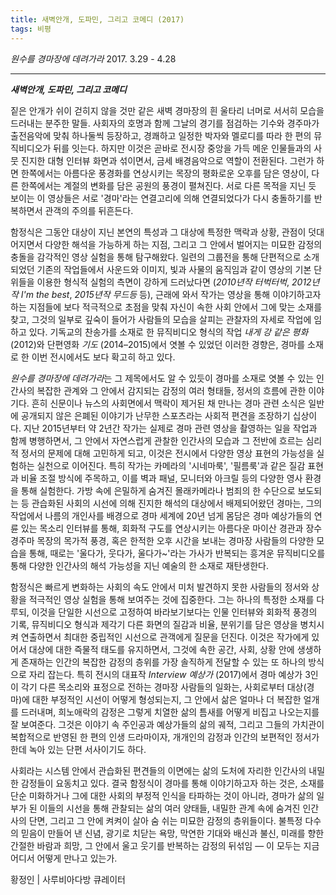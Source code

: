 ```yaml
---
title: 새벽안개, 도파민, 그리고 코메디 (2017)
tags: 비평
---
```


*원수를 경마장에 데려가라* 2017. 3.29 - 4.28

---

***새벽안개, 도파민, 그리고 코메디***

짙은 안개가 쉬이 걷히지 않을 것만 같은 새벽 경마장의 흰 울타리 너머로 서서히 모습을 드러내는 분주한 말들. 사회자의 호명과 함께 그날의 경기를 점검하는 기수와 경주마가 출전음악에 맞춰 하나둘씩 등장하고, 경쾌하고 일정한 박자와 멜로디를 따라 한 편의 뮤직비디오가 뒤를 잇는다. 하지만 이것은 곧바로 전시장 중앙을 가득 메운 인물들과의 사뭇 진지한 대형 인터뷰 화면과 섞이면서, 금세 배경음악으로 역할이 전환된다. 그런가 하면 한쪽에서는 아름다운 풍경화를 연상시키는 목장의 평화로운 오후를 담은 영상이, 다른 한쪽에서는 계절의 변화를 담은 공원의 풍경이 펼쳐진다. 서로 다른 목적을 지닌 듯 보이는 이 영상들은 서로 '경마'라는 연결고리에 의해 연결되었다가 다시 충돌하기를 반복하면서 관객의 주의를 뒤흔든다.

함정식은 그동안 대상이 지닌 본연의 특성과 그 대상에 특정한 맥락과 상황, 관점이 덧대어지면서 다양한 해석을 가능하게 하는 지점, 그리고 그 안에서 벌어지는 미묘한 감정의 충돌을 감각적인 영상 실험을 통해 탐구해왔다. 일련의 그룹전을 통해 단편적으로 소개되었던 기존의 작업들에서 사운드와 이미지, 빛과 사물의 움직임과 같이 영상의 기본 단위들을 이용한 형식적 실험의 측면이 강하게 드러났다면 (*2010년작 터벅터벅*, *2012년작 I'm the best*, *2015년작 무드등* 등), 근래에 와서 작가는 영상을 통해 이야기하고자 하는 지점들에 보다 적극적으로 초점을 맞춰 자신이 속한 사회 안에서 그에 맞는 소재를 찾고, 그것의 일부로 깊숙이 들어가 사람들의 모습을 살피는 관찰자의 자세로 작업에 임하고 있다. 기독교의 찬송가를 소재로 한 뮤직비디오 형식의 작업 *내게 강 같은 평화* (2012)와 단편영화 *기도* (2014–2015)에서 엿볼 수 있었던 이러한 경향은, 경마를 소재로 한 이번 전시에서도 보다 확고히 하고 있다.

*원수를 경마장에 데려가라*는 그 제목에서도 알 수 있듯이 경마를 소재로 엿볼 수 있는 인간사의 복잡한 관계와 그 안에서 감지되는 감정의 여러 형태들, 정서의 흐름에 관한 이야기다. 흔히 신문이나 뉴스의 사회면에서 맥락이 제거된 채 만나는 경마 관련 소식은 일반에 공개되지 않은 은폐된 이야기가 난무한 스포츠라는 사회적 편견을 조장하기 십상이다. 지난 2015년부터 약 2년간 작가는 실제로 경마 관련 영상을 촬영하는 일을 작업과 함께 병행하면서, 그 안에서 자연스럽게 관찰한 인간사의 모습과 그 전반에 흐르는 심리적 정서의 문제에 대해 고민하게 되고, 이것은 전시에서 다양한 영상 표현의 가능성을 실험하는 실천으로 이어진다. 특히 작가는 카메라의 '시네마룩', '필름룩'과 같은 질감 표현과 비율 조절 방식에 주목하고, 이를 벽과 패널, 모니터와 아크릴 등의 다양한 영사 환경을 통해 실험한다. 가방 속에 은밀하게 숨겨진 몰래카메라나 범죄의 한 수단으로 보도되는 등 관습화된 사회의 시선에 의해 진지한 해석의 대상에서 배제되어왔던 경마는, 그의 작업에서 나름의 개인사를 배경으로 경마 세계에 20년 넘게 몸담은 경마 예상가들의 연륜 있는 목소리 인터뷰를 통해, 회화적 구도를 연상시키는 아름다운 마이산 경관과 장수 경주마 목장의 목가적 풍경, 혹은 한적한 오후 시간을 보내는 경마장 사람들의 다양한 모습을 통해, 때로는 '울다가, 웃다가, 울다가~'라는 가사가 반복되는 흥겨운 뮤직비디오를 통해 다양한 인간사의 해석 가능성을 지닌 예술의 한 소재로 재탄생한다.

함정식은 빠르게 변화하는 사회의 속도 안에서 미처 발견하지 못한 사람들의 정서와 상황을 적극적인 영상 실험을 통해 보여주는 것에 집중한다. 그는 하나의 특정한 소재를 다루되, 이것을 단일한 시선으로 고정하여 바라보기보다는 인물 인터뷰와 회화적 풍경의 기록, 뮤직비디오 형식과 제각기 다른 화면의 질감과 비율, 분위기를 담은 영상을 병치시켜 연출하면서 최대한 중립적인 시선으로 관객에게 질문을 던진다. 이것은 작가에게 있어서 대상에 대한 즉물적 태도를 유지하면서, 그것에 속한 공간, 사회, 상황 안에 생생하게 존재하는 인간의 복잡한 감정의 층위를 가장 솔직하게 전달할 수 있는 또 하나의 방식으로 자리 잡는다. 특히 전시의 대표작 *Interview 예상가* (2017)에서 경마 예상가 3인이 각기 다른 목소리와 표정으로 전하는 경마장 사람들의 일화는, 사회로부터 대상(경마)에 대한 부정적인 시선이 어떻게 형성되는지, 그 안에서 삶은 얼마나 더 복잡한 얼개를 드러내며, 희노애락의 감정은 그렇게 치열한 삶의 틈새를 어떻게 비집고 나오는지를 잘 보여준다. 그것은 이야기 속 주인공과 예상가들의 삶의 궤적, 그리고 그들의 가치관이 복합적으로 반영된 한 편의 인생 드라마이자, 개개인의 감정과 인간의 보편적인 정서가 한데 녹아 있는 단편 서사이기도 하다.

사회라는 시스템 안에서 관습화된 편견들의 이면에는 삶의 도처에 자리한 인간사의 내밀한 감정들이 요동치고 있다. 결국 함정식이 경마를 통해 이야기하고자 하는 것은, 소재를 단순 미화하거나 그에 대한 사회의 부정적 인식을 타파하는 것이 아니라, 경마가 삶의 일부가 된 이들의 시선을 통해 관찰되는 삶의 여러 양태들, 내밀한 관계 속에 숨겨진 인간사의 단면, 그리고 그 안에 켜켜이 살아 숨 쉬는 미묘한 감정의 층위들이다. 불특정 다수의 믿음이 만들어 낸 신념, 광기로 치닫는 욕망, 막연한 기대와 배신과 불신, 미래를 향한 간절한 바람과 희망, 그 안에서 울고 웃기를 반복하는 감정의 뒤섞임 — 이 모두는 지금 어디서 어떻게 만나고 있는가.

황정인 | 사루비아다방 큐레이터
